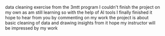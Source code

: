 data cleaning exercise from the 3mtt program
I couldn't finish the project on my own as am still learning so with the help of AI tools I finally finished it
hope to hear from you by commenting on my work
the project is about basic cleaning of data and drawing insights from it
hope my instructor will be impressed by my work

